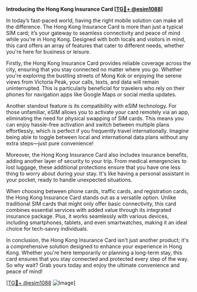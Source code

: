 **Introducing the Hong Kong Insurance Card [[TG💪+ @esim1088](https://t.me/s/esim1088)]**

In today’s fast-paced world, having the right mobile solution can make all the difference. The Hong Kong Insurance Card is more than just a typical SIM card; it’s your gateway to seamless connectivity and peace of mind while you’re in Hong Kong. Designed with both locals and visitors in mind, this card offers an array of features that cater to different needs, whether you're here for business or leisure.

Firstly, the Hong Kong Insurance Card provides reliable coverage across the city, ensuring that you stay connected no matter where you go. Whether you're exploring the bustling streets of Mong Kok or enjoying the serene views from Victoria Peak, your calls, texts, and data will remain uninterrupted. This is particularly beneficial for travelers who rely on their phones for navigation apps like Google Maps or social media updates.

Another standout feature is its compatibility with eSIM technology. For those unfamiliar, eSIM allows you to activate your card remotely via an app, eliminating the need for physical swapping of SIM cards. This means you can enjoy hassle-free activation and switch between multiple plans effortlessly, which is perfect if you frequently travel internationally. Imagine being able to toggle between local and international data plans without any extra steps—just pure convenience!

Moreover, the Hong Kong Insurance Card also includes insurance benefits, adding another layer of security to your trip. From medical emergencies to lost luggage, these additional protections ensure that you have one less thing to worry about during your stay. It's like having a personal assistant in your pocket, ready to handle unexpected situations.

When choosing between phone cards, traffic cards, and registration cards, the Hong Kong Insurance Card stands out as a versatile option. Unlike traditional SIM cards that might only offer basic connectivity, this card combines essential services with added value through its integrated insurance package. Plus, it works seamlessly with various devices, including smartphones, tablets, and even smartwatches, making it an ideal choice for tech-savvy individuals.

In conclusion, the Hong Kong Insurance Card isn't just another product; it's a comprehensive solution designed to enhance your experience in Hong Kong. Whether you're here temporarily or planning a long-term stay, this card ensures that you stay connected and protected every step of the way. So why wait? Grab yours today and enjoy the ultimate convenience and peace of mind! 

[[TG💪+ @esim1088](https://t.me/s/esim1088) ![Image](https://i.postimg.cc/Y0z9fWf4/image.png)]